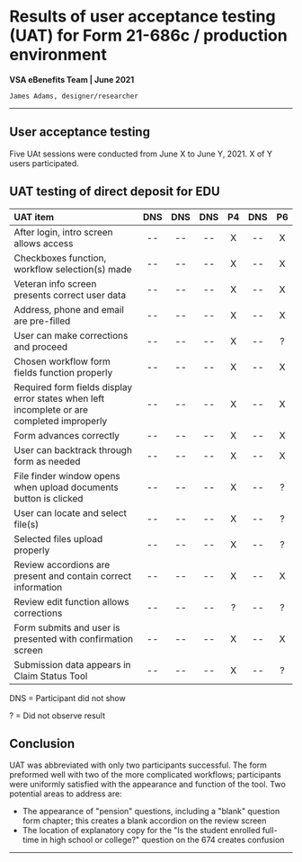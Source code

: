 # Results of user acceptance testing (UAT) for Form 21-686c / production environment
**VSA eBenefits Team | June 2021**

`James Adams, designer/researcher`

---

## User acceptance testing
Five UAt sessions were conducted from June X to June Y, 2021. X of Y users participated.

## UAT testing of direct deposit for EDU

| UAT item | DNS | DNS | DNS | P4 | DNS | P6 |
| :--- | :---: | :---: | :---: | :---: | :---: | :---: |
| After login, intro screen allows access | -- | -- | -- | X | -- | X |
| Checkboxes function, workflow selection(s) made | -- | -- | -- | X | -- | X |
| Veteran info screen presents correct user data | -- | -- | -- | X | -- | X |
| Address, phone and email are pre-filled | -- | -- | -- | X | -- | X |
| User can make corrections and proceed | -- | -- | -- | X | -- | ? |
| Chosen workflow form fields function properly | -- | -- | -- | X | -- | X |
| Required form fields display error states when left incomplete or are completed improperly | -- | -- | -- | X | -- | X |
| Form advances correctly | -- | -- | -- | X | -- | X |
| User can backtrack through form as needed | -- | -- | -- | X | -- | X |
| File finder window opens when upload documents button is clicked | -- | -- | -- | X | -- | ? |
| User can locate and select file(s) | -- | -- | -- | X | -- | ? |
| Selected files upload properly | -- | -- | -- | X | -- | ? |
| Review accordions are present and contain correct information | -- | -- | -- | X | -- | X |
| Review edit function allows corrections | -- | -- | -- | ? | -- | ? |
| Form submits and user is presented with confirmation screen | -- | -- | -- | X | -- | X |
| Submission data appears in Claim Status Tool | -- | -- | -- | X | -- | ? |



DNS = Participant did not show

? = Did not observe result 

## Conclusion
UAT was abbreviated with only two participants successful. The form preformed well with two of the more complicated workflows; participants were uniformly satisfied with the appearance and function of the tool. Two potential areas to address are:
- The appearance of "pension" questions, including a "blank" question form chapter; this creates a blank accordion on the review screen
- The location of explanatory copy for the "Is the student enrolled full-time in high school or college?" question on the 674 creates confusion


---
